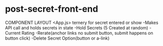 # post-secret-front-end
COMPONENT LAYOUT
<App.js>
    ternery for secret entered
    <SecretFormComponent>
    or show
    <SecretsComponent>
    -Makes API call and holds secrets in state
        <IndividualSecretComponent>
            -Hold Secrets (5 Created at random)
            <SecretControlsComponent>
                -Current Rating
                -Rerate(anchor links no submit button, submit happens on button click)
                -Delete Secret Option(button or a-link)